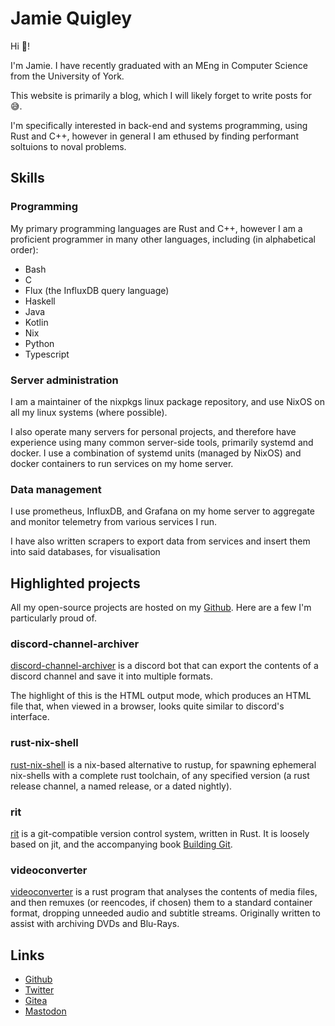 ---
---
# Jamie Quigley

Hi 👋!

I'm Jamie. I have recently graduated with an MEng in Computer Science from the University of York.

This website is primarily a blog, which I will likely forget to write posts for 😅.

I'm specifically interested in back-end and systems programming, using Rust and C++, however in general I am ethused by finding performant soltuions to noval problems.

## Skills

### Programming

My primary programming languages are Rust and C++, however I am a proficient programmer in many other languages, including (in alphabetical order):

- Bash
- C
- Flux (the InfluxDB query language)
- Haskell
- Java
- Kotlin
- Nix
- Python
- Typescript

### Server administration

I am a maintainer of the nixpkgs linux package repository, and use NixOS on all my linux systems (where possible).

I also operate many servers for personal projects, and therefore have experience using many common server-side tools, primarily systemd and docker. I use a combination of systemd units (managed by NixOS) and docker containers to run services on my home server.

### Data management

I use prometheus, InfluxDB, and Grafana on my home server to aggregate and monitor telemetry from various services I run.

I have also written scrapers to export data from services and insert them into said databases, for visualisation

## Highlighted projects

All my open-source projects are hosted on my [Github](https://github.com/Sciencentistguy). Here are a few I'm particularly proud of.

### discord-channel-archiver

[discord-channel-archiver](https://github.com/Sciencentistguy/discord-channel-archiver) is a discord bot that can export the contents of a discord channel and save it into multiple formats.

The highlight of this is the HTML output mode, which produces an HTML file that, when viewed in a browser, looks quite similar to discord's interface.

### rust-nix-shell

[rust-nix-shell](https://github.com/Sciencentistguy/rust-nix-shell) is a nix-based alternative to rustup, for spawning ephemeral nix-shells with a complete rust toolchain, of any specified version (a rust release channel, a named release, or a dated nightly).

### rit

[rit](https://github.com/Sciencentistguy/rit) is a git-compatible version control system, written in Rust. It is loosely based on jit, and the accompanying book [Building Git](https://shop.jcoglan.com/building-git/).

### videoconverter

[videoconverter](https://github.com/Sciencentistguy/videoconverter) is a rust program that analyses the contents of media files, and then remuxes (or reencodes, if chosen) them to a standard container format, dropping unneeded audio and subtitle streams. Originally written to assist with archiving DVDs and Blu-Rays.

## Links

- [Github](https://github.com/Sciencentistguy)
- [Twitter](https://twitter.com/Sciencentistguy)
- [Gitea](https://git.quigley.xyz)
- [Mastodon](https://tech.lgbt/@Sciencentistguy)
